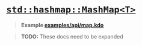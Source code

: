 # [`std::hashmap::MashMap<T>`](https://github.com/justanothercell/kommando/tree/dev/kdolib/std/hashmap.kdo)

>**Example [examples/api/map.kdo](https://github.com/justanothercell/kommando/tree/dev/examples/api/map.kdo)**

>**TODO:** These docs need to be expanded
